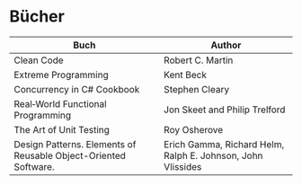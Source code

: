 # Bücher


| Buch                              | Author                        |
| --------------------------------- | ----------------------------- |
| Clean Code                        | Robert C. Martin              |
| Extreme Programming               | Kent Beck                     |
| Concurrency in C# Cookbook        | Stephen Cleary                |
| Real‑World Functional Programming | Jon Skeet and Philip Trelford |
| The Art of Unit Testing           | Roy Osherove                  |
| Design Patterns. Elements of Reusable Object-Oriented Software. | Erich Gamma, Richard Helm, Ralph E. Johnson, John Vlissides |